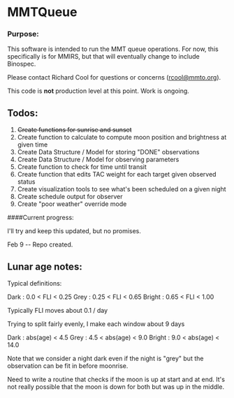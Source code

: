 # MMTQueue

### Purpose:
This software is intended to run the MMT queue operations. For now, this specifically is for MMIRS, but that will eventually change to include Binospec.

Please contact Richard Cool for questions or concerns (rcool@mmto.org).

This code is **not** production level at this point.  Work is ongoing.

## Todos:
1. <s> Create functions for sunrise and sunset </s>
2. Create function to calculate to compute moon position and brightness at given time
3. Create Data Structure / Model for storing "DONE" observations
4. Create Data Structure / Model for observing parameters
5. Create function to check for time until transit
6. Create function that edits TAC weight for each target given observed status
7. Create visualization tools to see what's been scheduled on a given night
8. Create schedule output for observer
9. Create "poor weather" override mode


####Current progress:

I'll try and keep this updated, but no promises.  

Feb 9 -- Repo created.


## Lunar age notes:

Typical definitions:

Dark : 0.0 < FLI < 0.25
Grey : 0.25 < FLI < 0.65
Bright : 0.65 < FLI < 1.00

Typically FLI moves about 0.1 / day

Trying to split fairly evenly, I make each window about 9 days

Dark :  abs(age) < 4.5
Grey : 4.5 < abs(age) < 9.0
Bright : 9.0 < abs(age) < 14.0

Note that we consider a night dark even if the night is "grey" but the observation can be fit in before moonrise. 

Need to write a routine that checks if the moon is up at start and at end.  It's not really possible that the moon is down for both but was up in the middle.  